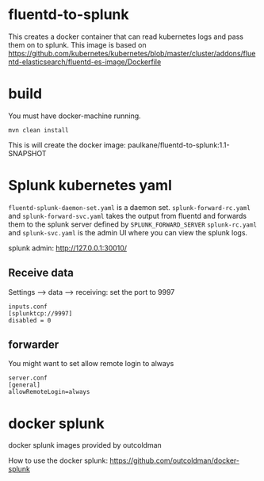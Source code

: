 # fluentd-to-splunk

This creates a docker container that can read kubernetes logs and pass them on to splunk. This image is based on https://github.com/kubernetes/kubernetes/blob/master/cluster/addons/fluentd-elasticsearch/fluentd-es-image/Dockerfile

# build

You must have docker-machine running.


 ```mvn clean install```

This is will create the docker image: paulkane/fluentd-to-splunk:1.1-SNAPSHOT


# Splunk kubernetes yaml

```fluentd-splunk-daemon-set.yaml``` is a daemon set.
```splunk-forward-rc.yaml``` and ```splunk-forward-svc.yaml``` takes the output from fluentd and forwards them to the splunk server defined by ```SPLUNK_FORWARD_SERVER```
```splunk-rc.yaml``` and ```splunk-svc.yaml``` is the admin UI where you can view the splunk logs.

splunk admin: http://127.0.0.1:30010/

## Receive data

Settings --> data --> receiving:  set the port to 9997

```
inputs.conf
[splunktcp://9997]
disabled = 0
```

## forwarder

You might want to set allow remote login to always

```
server.conf
[general]
allowRemoteLogin=always
```


# docker splunk
 docker splunk images provided by outcoldman

 How to use the docker splunk: https://github.com/outcoldman/docker-splunk

